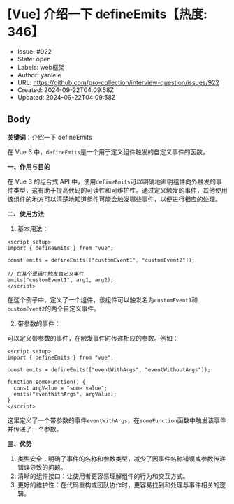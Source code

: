 # [Vue] 介绍一下 defineEmits【热度: 346】

- Issue: #922
- State: open
- Labels: web框架
- Author: yanlele
- URL: https://github.com/pro-collection/interview-question/issues/922
- Created: 2024-09-22T04:09:58Z
- Updated: 2024-09-22T04:09:58Z

## Body

**关键词**：介绍一下 defineEmits

在 Vue 3 中，`defineEmits`是一个用于定义组件触发的自定义事件的函数。

**一、作用与目的**

在 Vue 3 的组合式 API 中，使用`defineEmits`可以明确地声明组件向外触发的事件类型，这有助于提高代码的可读性和可维护性。通过定义触发的事件，其他使用该组件的地方可以清楚地知道组件可能会触发哪些事件，以便进行相应的处理。

**二、使用方法**

1. 基本用法：

```vue
<script setup>
import { defineEmits } from "vue";

const emits = defineEmits(["customEvent1", "customEvent2"]);

// 在某个逻辑中触发自定义事件
emits("customEvent1", arg1, arg2);
</script>
```

在这个例子中，定义了一个组件，该组件可以触发名为`customEvent1`和`customEvent2`的两个自定义事件。

2. 带参数的事件：

可以定义带参数的事件，在触发事件时传递相应的参数。例如：

```vue
<script setup>
import { defineEmits } from "vue";

const emits = defineEmits(["eventWithArgs", "eventWithoutArgs"]);

function someFunction() {
  const argValue = "some value";
  emits("eventWithArgs", argValue);
}
</script>
```

这里定义了一个带参数的事件`eventWithArgs`，在`someFunction`函数中触发该事件并传递了一个参数。

**三、优势**

1. 类型安全：明确了事件的名称和参数类型，减少了因事件名称错误或参数传递错误导致的问题。
2. 清晰的组件接口：让使用者更容易理解组件的行为和交互方式。
3. 更好的维护性：在代码重构或团队协作时，更容易找到和处理与事件相关的逻辑。

